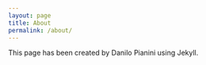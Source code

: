 ```yaml
---
layout: page
title: About
permalink: /about/
---
```


This page has been created by Danilo Pianini using Jekyll.

